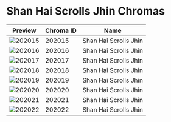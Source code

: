 # Shan Hai Scrolls Jhin Chromas



| Preview | Chroma ID | Name |
|---------|-----------|------|
| ![202015](https://raw.communitydragon.org/latest/plugins/rcp-be-lol-game-data/global/default/v1/champion-chroma-images/202/202015.png) | 202015 | Shan Hai Scrolls Jhin |
| ![202016](https://raw.communitydragon.org/latest/plugins/rcp-be-lol-game-data/global/default/v1/champion-chroma-images/202/202016.png) | 202016 | Shan Hai Scrolls Jhin |
| ![202017](https://raw.communitydragon.org/latest/plugins/rcp-be-lol-game-data/global/default/v1/champion-chroma-images/202/202017.png) | 202017 | Shan Hai Scrolls Jhin |
| ![202018](https://raw.communitydragon.org/latest/plugins/rcp-be-lol-game-data/global/default/v1/champion-chroma-images/202/202018.png) | 202018 | Shan Hai Scrolls Jhin |
| ![202019](https://raw.communitydragon.org/latest/plugins/rcp-be-lol-game-data/global/default/v1/champion-chroma-images/202/202019.png) | 202019 | Shan Hai Scrolls Jhin |
| ![202020](https://raw.communitydragon.org/latest/plugins/rcp-be-lol-game-data/global/default/v1/champion-chroma-images/202/202020.png) | 202020 | Shan Hai Scrolls Jhin |
| ![202021](https://raw.communitydragon.org/latest/plugins/rcp-be-lol-game-data/global/default/v1/champion-chroma-images/202/202021.png) | 202021 | Shan Hai Scrolls Jhin |
| ![202022](https://raw.communitydragon.org/latest/plugins/rcp-be-lol-game-data/global/default/v1/champion-chroma-images/202/202022.png) | 202022 | Shan Hai Scrolls Jhin |